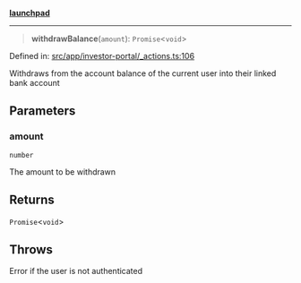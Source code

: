 [**launchpad**](index.md)

***

> **withdrawBalance**(`amount`): `Promise`\<`void`\>

Defined in: [src/app/investor-portal/\_actions.ts:106](https://github.com/victorbratov/launchpad/blob/d14315d3bd6634bc1c0e4507f8ad0551e9221cbc/src/app/investor-portal/_actions.ts#L106)

Withdraws from the account balance of the current user into their linked bank account

## Parameters

### amount

`number`

The amount to be withdrawn

## Returns

`Promise`\<`void`\>

## Throws

Error if the user is not authenticated
